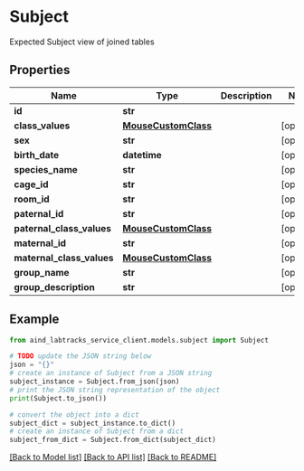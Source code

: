 # Subject

Expected Subject view of joined tables

## Properties

Name | Type | Description | Notes
------------ | ------------- | ------------- | -------------
**id** | **str** |  | 
**class_values** | [**MouseCustomClass**](MouseCustomClass.md) |  | [optional] 
**sex** | **str** |  | [optional] 
**birth_date** | **datetime** |  | [optional] 
**species_name** | **str** |  | [optional] 
**cage_id** | **str** |  | [optional] 
**room_id** | **str** |  | [optional] 
**paternal_id** | **str** |  | [optional] 
**paternal_class_values** | [**MouseCustomClass**](MouseCustomClass.md) |  | [optional] 
**maternal_id** | **str** |  | [optional] 
**maternal_class_values** | [**MouseCustomClass**](MouseCustomClass.md) |  | [optional] 
**group_name** | **str** |  | [optional] 
**group_description** | **str** |  | [optional] 

## Example

```python
from aind_labtracks_service_client.models.subject import Subject

# TODO update the JSON string below
json = "{}"
# create an instance of Subject from a JSON string
subject_instance = Subject.from_json(json)
# print the JSON string representation of the object
print(Subject.to_json())

# convert the object into a dict
subject_dict = subject_instance.to_dict()
# create an instance of Subject from a dict
subject_from_dict = Subject.from_dict(subject_dict)
```
[[Back to Model list]](../README.md#documentation-for-models) [[Back to API list]](../README.md#documentation-for-api-endpoints) [[Back to README]](../README.md)


